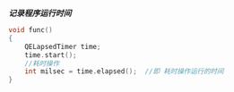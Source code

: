 ***记录程序运行时间***

```c++
void func()
{
    QELapsedTimer time;
    time.start();
    //耗时操作
    int milsec = time.elapsed();  //即 耗时操作运行的时间
}
```


